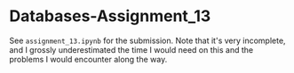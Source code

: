 # Databases-Assignment_13
See ```assignment_13.ipynb``` for the submission. 
Note that it's very incomplete, and I grossly underestimated the time I would need on this and the problems I would encounter along the way. 
